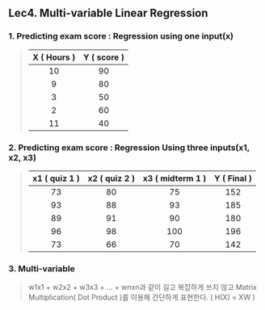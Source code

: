 ## Lec4. Multi-variable Linear Regression

### 1. Predicting exam score : Regression using one input(x)

> | X ( Hours ) | Y ( score ) |
> | :---------: | :---------: |
> |     10      |     90      |
> |      9      |     80      |
> |      3      |     50      |
> |      2      |     60      |
> |     11      |     40      |



### 2. Predicting exam score : Regression Using three inputs(x1, x2, x3)

> | x1 ( quiz 1 ) | x2 ( quiz 2 ) | x3 ( midterm 1 ) | Y ( Final ) |
> | :-----------: | :-----------: | :--------------: | :---------: |
> |      73       |      80       |        75        |     152     |
> |      93       |      88       |        93        |     185     |
> |      89       |      91       |        90        |     180     |
> |      96       |      98       |       100        |     196     |
> |      73       |      66       |        70        |     142     |



### 3. Multi-variable

> w1x1 + w2x2 + w3x3 + ... + wnxn과 같이 길고 복잡하게 쓰지 않고 Matrix Multiplication( Dot Product )를 이용해 간단하게 표현한다. ( H(X) = XW )